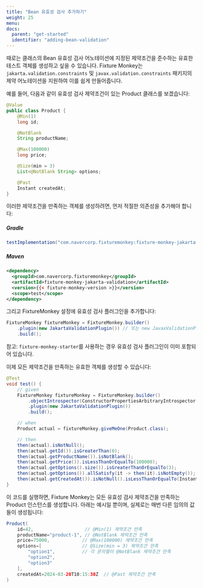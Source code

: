 ```yaml
---
title: "Bean 유효성 검사 추가하기"
weight: 25
menu:
docs:
  parent: "get-started"
  identifier: "adding-bean-validation"
---
```


때로는 클래스의 Bean 유효성 검사 어노테이션에 지정된 제약조건을 준수하는 유효한 테스트 객체를 생성하고 싶을 수 있습니다.
Fixture Monkey는 `jakarta.validation.constraints` 및 `javax.validation.constraints` 패키지의 제약 어노테이션을 지원하여 이를 쉽게 만들어줍니다.

예를 들어, 다음과 같이 유효성 검사 제약조건이 있는 Product 클래스를 보겠습니다:

```java
@Value
public class Product {
    @Min(1)
    long id;

    @NotBlank
    String productName;

    @Max(100000)
    long price;

    @Size(min = 3)
    List<@NotBlank String> options;

    @Past
    Instant createdAt;
}
```

이러한 제약조건을 만족하는 객체를 생성하려면, 먼저 적절한 의존성을 추가해야 합니다:

##### Gradle
```groovy
testImplementation("com.navercorp.fixturemonkey:fixture-monkey-jakarta-validation:{{< fixture-monkey-version >}}")
```

##### Maven
```xml
<dependency>
  <groupId>com.navercorp.fixturemonkey</groupId>
  <artifactId>fixture-monkey-jakarta-validation</artifactId>
  <version>{{< fixture-monkey-version >}}</version>
  <scope>test</scope>
</dependency>
```

그리고 FixtureMonkey 설정에 유효성 검사 플러그인을 추가합니다:
```java
FixtureMonkey fixtureMonkey = FixtureMonkey.builder()
    .plugin(new JakartaValidationPlugin()) // 또는 new JavaxValidationPlugin()
    .build();
```
참고: `fixture-monkey-starter`를 사용하는 경우 유효성 검사 플러그인이 이미 포함되어 있습니다.

이제 모든 제약조건을 만족하는 유효한 객체를 생성할 수 있습니다:

```java
@Test
void test() {
    // given
    FixtureMonkey fixtureMonkey = FixtureMonkey.builder()
        .objectIntrospector(ConstructorPropertiesArbitraryIntrospector.INSTANCE)
        .plugin(new JakartaValidationPlugin())
        .build();

    // when
    Product actual = fixtureMonkey.giveMeOne(Product.class);

    // then
    then(actual).isNotNull();
    then(actual.getId()).isGreaterThan(0);
    then(actual.getProductName()).isNotBlank();
    then(actual.getPrice()).isLessThanOrEqualTo(100000);
    then(actual.getOptions().size()).isGreaterThanOrEqualTo(3);
    then(actual.getOptions()).allSatisfy(it -> then(it).isNotEmpty());
    then(actual.getCreatedAt()).isNotNull().isLessThanOrEqualTo(Instant.now());
}
```

이 코드를 실행하면, Fixture Monkey는 모든 유효성 검사 제약조건을 만족하는 Product 인스턴스를 생성합니다.
아래는 예시일 뿐이며, 실제로는 매번 다른 임의의 값들이 생성됩니다:

```java
Product(
    id=42,                   // @Min(1) 제약조건 만족
    productName="product-1", // @NotBlank 제약조건 만족
    price=75000,            // @Max(100000) 제약조건 만족
    options=[               // @Size(min = 3) 제약조건 만족
        "option1",          // 각 문자열이 @NotBlank 제약조건 만족
        "option2",
        "option3"
    ],
    createdAt=2024-03-20T10:15:30Z  // @Past 제약조건 만족
)
```

